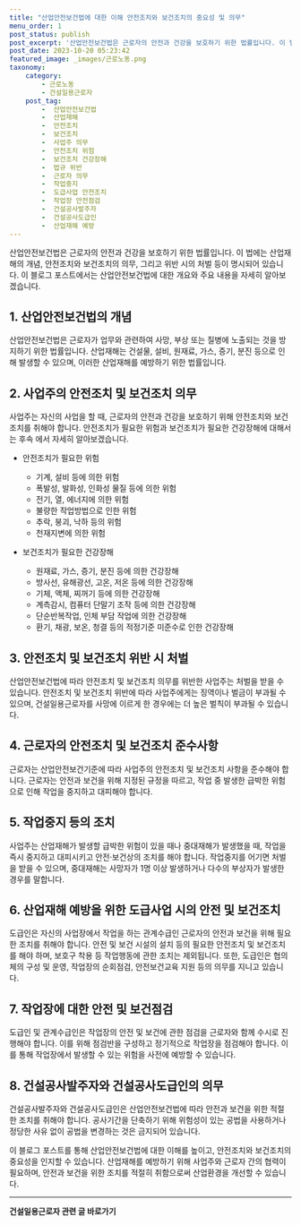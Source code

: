 ```yaml
---
title: "산업안전보건법에 대한 이해 안전조치와 보건조치의 중요성 및 의무"
menu_order: 1
post_status: publish
post_excerpt: '산업안전보건법은 근로자의 안전과 건강을 보호하기 위한 법률입니다. 이 법에는 산업재해의 개념, 안전조치와 보건조치의 의무, 그리고 위반 시의 처벌 등이 명시되어 있습니다. 이 블로그 포스트에서는 산업안전보건법에 대한 개요와 주요 내용을 자세히 알아보겠습니다.'
post_date: 2023-10-20 05:23:42
featured_image: _images/근로노동.png
taxonomy:
    category:
        - 근로노동
        - 건설일용근로자
    post_tag:
        -  산업안전보건법
        -  산업재해
        -  안전조치
        -  보건조치
        -  사업주 의무
        -  안전조치 위험
        -  보건조치 건강장해
        -  법규 위반
        -  근로자 의무
        -  작업중지
        -  도급사업 안전조치
        -  작업장 안전점검
        -  건설공사발주자
        -  건설공사도급인
        -  산업재해 예방
---
```



산업안전보건법은 근로자의 안전과 건강을 보호하기 위한 법률입니다. 이 법에는 산업재해의 개념, 안전조치와 보건조치의 의무, 그리고 위반 시의 처벌 등이 명시되어 있습니다. 이 블로그 포스트에서는 산업안전보건법에 대한 개요와 주요 내용을 자세히 알아보겠습니다.

## 1. 산업안전보건법의 개념

산업안전보건법은 근로자가 업무와 관련하여 사망, 부상 또는 질병에 노출되는 것을 방지하기 위한 법률입니다. 산업재해는 건설물, 설비, 원재료, 가스, 증기, 분진 등으로 인해 발생할 수 있으며, 이러한 산업재해를 예방하기 위한 법률입니다.

## 2. 사업주의 안전조치 및 보건조치 의무

사업주는 자신의 사업을 할 때, 근로자의 안전과 건강을 보호하기 위해 안전조치와 보건조치를 취해야 합니다. 안전조치가 필요한 위험과 보건조치가 필요한 건강장해에 대해서는 후속  에서 자세히 알아보겠습니다.

- 안전조치가 필요한 위험
  - 기계, 설비 등에 의한 위험
  - 폭발성, 발화성, 인화성 물질 등에 의한 위험
  - 전기, 열, 에너지에 의한 위험
  - 불량한 작업방법으로 인한 위험
  - 추락, 붕괴, 낙하 등의 위험
  - 천재지변에 의한 위험

- 보건조치가 필요한 건강장해
  - 원재료, 가스, 증기, 분진 등에 의한 건강장해
  - 방사선, 유해광선, 고온, 저온 등에 의한 건강장해
  - 기체, 액체, 찌꺼기 등에 의한 건강장해
  - 계측감시, 컴퓨터 단말기 조작 등에 의한 건강장해
  - 단순반복작업, 인체 부담 작업에 의한 건강장해
  - 환기, 채광, 보온, 청결 등의 적정기준 미준수로 인한 건강장해

## 3. 안전조치 및 보건조치 위반 시 처벌

산업안전보건법에 따라 안전조치 및 보건조치 의무를 위반한 사업주는 처벌을 받을 수 있습니다. 안전조치 및 보건조치 위반에 따라 사업주에게는 징역이나 벌금이 부과될 수 있으며, 건설일용근로자를 사망에 이르게 한 경우에는 더 높은 벌칙이 부과될 수 있습니다.

## 4. 근로자의 안전조치 및 보건조치 준수사항

근로자는 산업안전보건기준에 따라 사업주의 안전조치 및 보건조치 사항을 준수해야 합니다. 근로자는 안전과 보건을 위해 지정된 규정을 따르고, 작업 중 발생한 급박한 위험으로 인해 작업을 중지하고 대피해야 합니다.

## 5. 작업중지 등의 조치

사업주는 산업재해가 발생할 급박한 위험이 있을 때나 중대재해가 발생했을 때, 작업을 즉시 중지하고 대피시키고 안전·보건상의 조치를 해야 합니다. 작업중지를 어기면 처벌을 받을 수 있으며, 중대재해는 사망자가 1명 이상 발생하거나 다수의 부상자가 발생한 경우를 말합니다.

## 6. 산업재해 예방을 위한 도급사업 시의 안전 및 보건조치

도급인은 자신의 사업장에서 작업을 하는 관계수급인 근로자의 안전과 보건을 위해 필요한 조치를 취해야 합니다. 안전 및 보건 시설의 설치 등의 필요한 안전조치 및 보건조치를 해야 하며, 보호구 착용 등 작업행동에 관한 조치는 제외됩니다. 또한, 도급인은 협의체의 구성 및 운영, 작업장의 순회점검, 안전보건교육 지원 등의 의무를 지니고 있습니다.

## 7. 작업장에 대한 안전 및 보건점검

도급인 및 관계수급인은 작업장의 안전 및 보건에 관한 점검을 근로자와 함께 수시로 진행해야 합니다. 이를 위해 점검반을 구성하고 정기적으로 작업장을 점검해야 합니다. 이를 통해 작업장에서 발생할 수 있는 위험을 사전에 예방할 수 있습니다.

## 8. 건설공사발주자와 건설공사도급인의 의무

건설공사발주자와 건설공사도급인은 산업안전보건법에 따라 안전과 보건을 위한 적절한 조치를 취해야 합니다. 공사기간을 단축하기 위해 위험성이 있는 공법을 사용하거나 정당한 사유 없이 공법을 변경하는 것은 금지되어 있습니다.

이 블로그 포스트를 통해 산업안전보건법에 대한 이해를 높이고, 안전조치와 보건조치의 중요성을 인지할 수 있습니다. 산업재해를 예방하기 위해 사업주와 근로자 간의 협력이 필요하며, 안전과 보건을 위한 조치를 적절히 취함으로써 산업환경을 개선할 수 있습니다.
<!-- wp:separator -->
<hr class="wp-block-separator has-alpha-channel-opacity"/>
<!-- /wp:separator -->

<!-- wp:group {"backgroundColor":"base","layout":{"type":"constrained"}} -->
<div class="wp-block-group has-base-background-color has-background"><!-- wp:paragraph {"align":"center","fontSize":"medium"} -->
<p class="has-text-align-center has-large-font-size"><strong>건설일용근로자 관련 글 바로가기</strong></p>
<!-- /wp:paragraph -->


<!-- wp:latest-posts
{"categories":[{"id":9606,"count":19,"description":"","link":"https://uknowlaw.com/category/%ea%b1%b4%ec%84%a4%ec%9d%bc%ec%9a%a9%ea%b7%bc%eb%a1%9c%ec%9e%90/","name":"건설일용근로자","slug":"건설일용근로자","taxonomy":"category","parent":0,"meta":[],"_links":{"self":[{"href":"https://uknowlaw.com/wp-json/wp/v2/categories/9606"}],"collection":[{"href":"https://uknowlaw.com/wp-json/wp/v2/categories"}],"about":[{"href":"https://uknowlaw.com/wp-json/wp/v2/taxonomies/category"}],"wp:post_type":[{"href":"https://uknowlaw.com/wp-json/wp/v2/posts?categories=9606"}],"curies":[{"name":"wp","href":"https://api.w.org/{rel}","templated":true}]}}],"postsToShow":100,"excerptLength":28,"postLayout":"grid","columns":2,"featuredImageAlign":"left","featuredImageSizeSlug":"large","fontSize":"small"} /--></div>
<!-- /wp:group -->